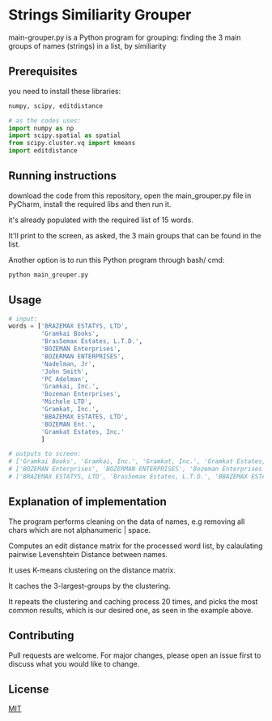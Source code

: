 # Strings Similiarity Grouper

main-grouper.py is a Python program for grouping: finding the 3 main groups of names (strings) in a list, by similiarity
## Prerequisites
you need to install these libraries:
```python
numpy, scipy, editdistance

# as the codes uses:
import numpy as np
import scipy.spatial as spatial
from scipy.cluster.vq import kmeans
import editdistance

```
## Running instructions

download the code from this repository, open the main_grouper.py file in PyCharm, install the required libs and then run it.

it's already populated with the required list of 15 words. 

It'll print to the screen, as asked, the 3 main groups that can be found in the list.

Another option is to run this Python program through bash/ cmd:

```bash
python main_grouper.py
```

## Usage

```python
# input: 
words = ['BRAZEMAX ESTATYS, LTD',
         'Gramkai Books',
         'Bras5emax Estates, L.T.D.',
         'BOZEMAN Enterprises',
         'BOZERMAN ENTERPRISES',
         'Nadelman, Jr',
         'John Smith',
         'PC Adelman',
         'Gramkai, Inc.',
         'Bozeman Enterprises',
         'Michele LTD',
         'Gramkat, Inc.',
         'BBAZEMAX ESTATES, LTD',
         'BOZEMAN Ent.',
         'Gramkat Estates, Inc.'
         ]

# outputs to screen:
# ['Gramkai Books', 'Gramkai, Inc.', 'Gramkat, Inc.', 'Gramkat Estates, Inc.']
# ['BOZEMAN Enterprises', 'BOZERMAN ENTERPRISES', 'Bozeman Enterprises', 'BOZEMAN Ent.']
# ['BRAZEMAX ESTATYS, LTD', 'Bras5emax Estates, L.T.D.', 'BBAZEMAX ESTATES, LTD']
```
## Explanation of implementation

The program performs cleaning on the data of names, e.g removing all chars which are not alphanumeric | space.

Computes an edit distance matrix for the processed word list, by calaulating pairwise Levenshtein Distance between names.

It uses K-means clustering on the distance matrix. 

It caches the 3-largest-groups by the clustering.

It repeats the clustering and caching process 20 times, and picks the most common results, which is our desired one, as seen in the example above.


## Contributing
Pull requests are welcome. For major changes, please open an issue first to discuss what you would like to change.


## License
[MIT](https://choosealicense.com/licenses/mit/)
